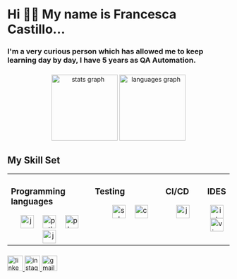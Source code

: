 <h1 align="left">Hi 🙋‍♀️ My name is Francesca  Castillo...</h1>

<h3 align="left"> I'm a very curious person which has allowed me to keep learning day by day, I have 5 years as QA Automation. </h3>

###

<div align="center">
  <img src="https://github-readme-stats.vercel.app/api?username=FranceCastillo&hide_title=false&hide_rank=false&show_icons=true&include_all_commits=true&count_private=true&disable_animations=false&theme=dracula&locale=en&hide_border=false" height="150" alt="stats graph"  />
  <img src="https://github-readme-stats.vercel.app/api/top-langs?username=FranceCastillo&locale=en&hide_title=false&layout=compact&card_width=320&langs_count=12&theme=dracula&hide_border=false" height="150" alt="languages graph"  />
</div>

###

## My Skill Set  
<table aling="center">
  <tr>
    <td valign="top" width="40%">

### Programming languages 
<div align="center">  
    <img width="12" />
    <img src="https://cdn.jsdelivr.net/gh/devicons/devicon/icons/java/java-original.svg" height="30" alt="java logo"  />
    <img width="12" />
    <img src="https://cdn.jsdelivr.net/gh/devicons/devicon/icons/python/python-original.svg" height="30" alt="python logo"  />
    <img width="12" />
    <img src="https://cdn.jsdelivr.net/gh/devicons/devicon/icons/php/php-original.svg" height="30" alt="php logo"  />
    <img width="12" />
    <img src="https://cdn.jsdelivr.net/gh/devicons/devicon/icons/javascript/javascript-original.svg" height="30" alt="javascript logo"  />
  </div>
  </td>
  
  <td valign="top" width="35%">

### Testing
  <div align="center"> 
    <img width="12" />
    <img src="https://cdn.simpleicons.org/selenium/43B02A" height="30" alt="selenium logo"  />
    <img width="12" />
    <img src="https://cdn.jsdelivr.net/gh/devicons/devicon/icons/cucumber/cucumber-plain.svg" height="30" alt="cucumber logo"  />
  </div>
  
</td><td valign="top" width="20%">

### CI/CD
  <div align="center">  
  <img src="https://skillicons.dev/icons?i=jenkins" height="30" alt="jenkins logo"  />
  </div>
  </td>
  <td valign="top" width="40%">

### IDES
   <div align="center"> 
    <img width="12" />
    <img src="https://skillicons.dev/icons?i=idea" height="30" alt="intellijidea logo"  />
    <img width="12" />
    <img src="https://skillicons.dev/icons?i=visualstudio" height="30" alt="visualstudio logo"  />
    </div>

</td></tr></table>  
    
###

<div align="left">
  <a href="https://www.linkedin.com/in/francesca-castillo/" target="_blank">
    <img src="https://img.shields.io/static/v1?message=LinkedIn&logo=linkedin&label=&color=0077B5&logoColor=white&labelColor=&style=for-the-badge" height="35" alt="linkedin logo"  />
  </a>
  <a href="https://www.instagram.com/france.blefari/" target="_blank">
    <img src="https://img.shields.io/static/v1?message=Instagram&logo=instagram&label=&color=E4405F&logoColor=white&labelColor=&style=for-the-badge" height="35" alt="instagram logo"  />
  </a>
  <img src="https://img.shields.io/static/v1?message=Gmail&logo=gmail&label=&color=D14836&logoColor=white&labelColor=&style=for-the-badge" height="35" alt="gmail logo"  />
</div>

###
